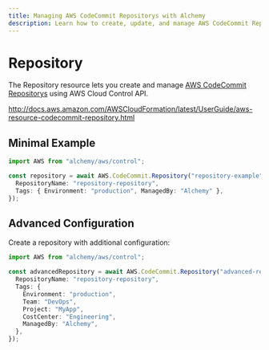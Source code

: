 ```yaml
---
title: Managing AWS CodeCommit Repositorys with Alchemy
description: Learn how to create, update, and manage AWS CodeCommit Repositorys using Alchemy Cloud Control.
---
```


# Repository

The Repository resource lets you create and manage [AWS CodeCommit Repositorys](https://docs.aws.amazon.com/codecommit/latest/userguide/) using AWS Cloud Control API.

http://docs.aws.amazon.com/AWSCloudFormation/latest/UserGuide/aws-resource-codecommit-repository.html

## Minimal Example

```ts
import AWS from "alchemy/aws/control";

const repository = await AWS.CodeCommit.Repository("repository-example", {
  RepositoryName: "repository-repository",
  Tags: { Environment: "production", ManagedBy: "Alchemy" },
});
```

## Advanced Configuration

Create a repository with additional configuration:

```ts
import AWS from "alchemy/aws/control";

const advancedRepository = await AWS.CodeCommit.Repository("advanced-repository", {
  RepositoryName: "repository-repository",
  Tags: {
    Environment: "production",
    Team: "DevOps",
    Project: "MyApp",
    CostCenter: "Engineering",
    ManagedBy: "Alchemy",
  },
});
```

